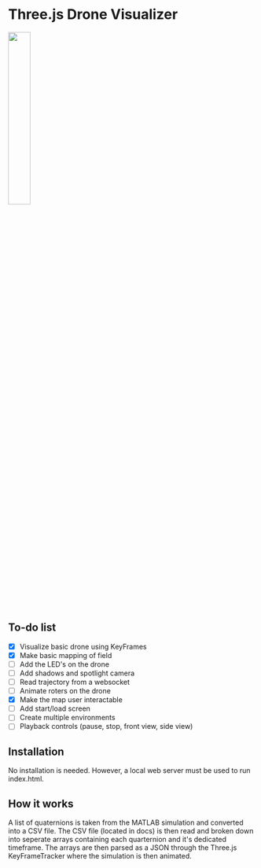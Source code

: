 # Three.js Drone Visualizer
 

<img src="http://fireflyeindhoven.nl/wp-content/uploads/2017/06/cropped-Artboard-1-2.png" width="30%">

## To-do list
 - [x] Visualize basic drone using KeyFrames
 - [x] Make basic mapping of field	 
 - [ ] Add the LED's on the drone	 
 - [ ] Add shadows and spotlight camera
 - [ ] Read trajectory from a websocket	 
 - [ ] Animate roters on the drone
 - [x] Make the map user interactable	 
 - [ ] Add start/load screen
 - [ ] Create multiple environments
 - [ ] Playback controls (pause, stop, front view, side view)

## Installation

No installation is needed. However, a local web server must be used to run index.html.

## How it works
A list of quaternions is taken from the MATLAB simulation and converted into a CSV file. The CSV file (located in docs) is then read and broken down into seperate arrays containing each quarternion and it's dedicated timeframe. The arrays are then parsed as a JSON through the Three.js KeyFrameTracker where the simulation is then animated.   
